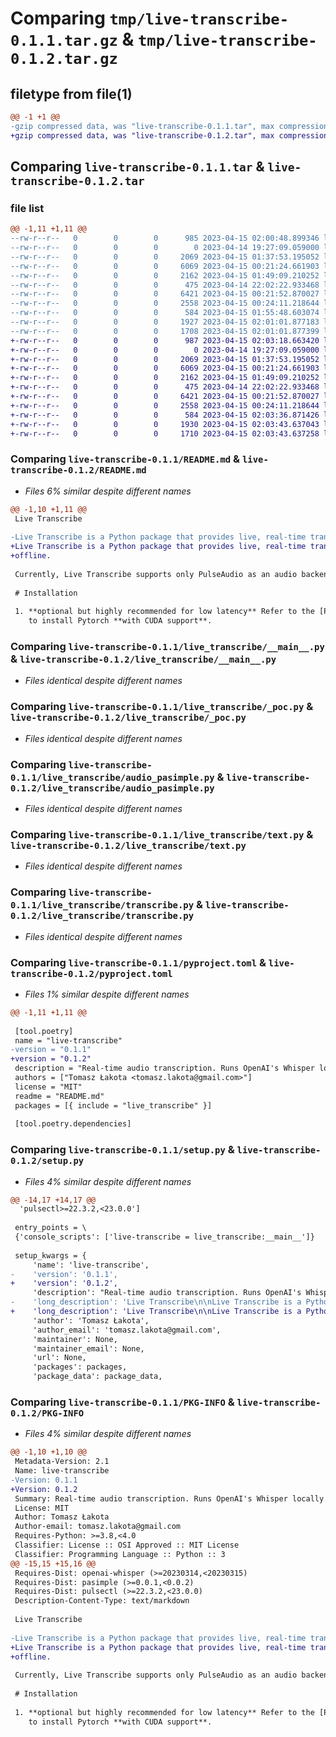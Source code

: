 # Comparing `tmp/live-transcribe-0.1.1.tar.gz` & `tmp/live-transcribe-0.1.2.tar.gz`

## filetype from file(1)

```diff
@@ -1 +1 @@
-gzip compressed data, was "live-transcribe-0.1.1.tar", max compression
+gzip compressed data, was "live-transcribe-0.1.2.tar", max compression
```

## Comparing `live-transcribe-0.1.1.tar` & `live-transcribe-0.1.2.tar`

### file list

```diff
@@ -1,11 +1,11 @@
--rw-r--r--   0        0        0      985 2023-04-15 02:00:48.899346 live-transcribe-0.1.1/README.md
--rw-r--r--   0        0        0        0 2023-04-14 19:27:09.059000 live-transcribe-0.1.1/live_transcribe/__init__.py
--rw-r--r--   0        0        0     2069 2023-04-15 01:37:53.195052 live-transcribe-0.1.1/live_transcribe/__main__.py
--rw-r--r--   0        0        0     6069 2023-04-15 00:21:24.661903 live-transcribe-0.1.1/live_transcribe/_poc.py
--rw-r--r--   0        0        0     2162 2023-04-15 01:49:09.210252 live-transcribe-0.1.1/live_transcribe/audio_pasimple.py
--rw-r--r--   0        0        0      475 2023-04-14 22:02:22.933468 live-transcribe-0.1.1/live_transcribe/qt.py
--rw-r--r--   0        0        0     6421 2023-04-15 00:21:52.870027 live-transcribe-0.1.1/live_transcribe/text.py
--rw-r--r--   0        0        0     2558 2023-04-15 00:24:11.218644 live-transcribe-0.1.1/live_transcribe/transcribe.py
--rw-r--r--   0        0        0      584 2023-04-15 01:55:48.603074 live-transcribe-0.1.1/pyproject.toml
--rw-r--r--   0        0        0     1927 2023-04-15 02:01:01.877183 live-transcribe-0.1.1/setup.py
--rw-r--r--   0        0        0     1708 2023-04-15 02:01:01.877399 live-transcribe-0.1.1/PKG-INFO
+-rw-r--r--   0        0        0      987 2023-04-15 02:03:18.663420 live-transcribe-0.1.2/README.md
+-rw-r--r--   0        0        0        0 2023-04-14 19:27:09.059000 live-transcribe-0.1.2/live_transcribe/__init__.py
+-rw-r--r--   0        0        0     2069 2023-04-15 01:37:53.195052 live-transcribe-0.1.2/live_transcribe/__main__.py
+-rw-r--r--   0        0        0     6069 2023-04-15 00:21:24.661903 live-transcribe-0.1.2/live_transcribe/_poc.py
+-rw-r--r--   0        0        0     2162 2023-04-15 01:49:09.210252 live-transcribe-0.1.2/live_transcribe/audio_pasimple.py
+-rw-r--r--   0        0        0      475 2023-04-14 22:02:22.933468 live-transcribe-0.1.2/live_transcribe/qt.py
+-rw-r--r--   0        0        0     6421 2023-04-15 00:21:52.870027 live-transcribe-0.1.2/live_transcribe/text.py
+-rw-r--r--   0        0        0     2558 2023-04-15 00:24:11.218644 live-transcribe-0.1.2/live_transcribe/transcribe.py
+-rw-r--r--   0        0        0      584 2023-04-15 02:03:36.871426 live-transcribe-0.1.2/pyproject.toml
+-rw-r--r--   0        0        0     1930 2023-04-15 02:03:43.637043 live-transcribe-0.1.2/setup.py
+-rw-r--r--   0        0        0     1710 2023-04-15 02:03:43.637258 live-transcribe-0.1.2/PKG-INFO
```

### Comparing `live-transcribe-0.1.1/README.md` & `live-transcribe-0.1.2/README.md`

 * *Files 6% similar despite different names*

```diff
@@ -1,10 +1,11 @@
 Live Transcribe
 
-Live Transcribe is a Python package that provides live, real-time transcription of audio based on OpenAI's Whisper API.
+Live Transcribe is a Python package that provides live, real-time transcription based on OpenAI's Whisper. Works
+offline.
 
 Currently, Live Transcribe supports only PulseAudio as an audio backend.
 
 # Installation
 
 1. **optional but highly recommended for low latency** Refer to the [Pytorch documentation guide](https://pytorch.org/)
    to install Pytorch **with CUDA support**.
```

### Comparing `live-transcribe-0.1.1/live_transcribe/__main__.py` & `live-transcribe-0.1.2/live_transcribe/__main__.py`

 * *Files identical despite different names*

### Comparing `live-transcribe-0.1.1/live_transcribe/_poc.py` & `live-transcribe-0.1.2/live_transcribe/_poc.py`

 * *Files identical despite different names*

### Comparing `live-transcribe-0.1.1/live_transcribe/audio_pasimple.py` & `live-transcribe-0.1.2/live_transcribe/audio_pasimple.py`

 * *Files identical despite different names*

### Comparing `live-transcribe-0.1.1/live_transcribe/text.py` & `live-transcribe-0.1.2/live_transcribe/text.py`

 * *Files identical despite different names*

### Comparing `live-transcribe-0.1.1/live_transcribe/transcribe.py` & `live-transcribe-0.1.2/live_transcribe/transcribe.py`

 * *Files identical despite different names*

### Comparing `live-transcribe-0.1.1/pyproject.toml` & `live-transcribe-0.1.2/pyproject.toml`

 * *Files 1% similar despite different names*

```diff
@@ -1,11 +1,11 @@
 
 [tool.poetry]
 name = "live-transcribe"
-version = "0.1.1"
+version = "0.1.2"
 description = "Real-time audio transcription. Runs OpenAI's Whisper locally."
 authors = ["Tomasz Łakota <tomasz.lakota@gmail.com>"]
 license = "MIT"
 readme = "README.md"
 packages = [{ include = "live_transcribe" }]
 
 [tool.poetry.dependencies]
```

### Comparing `live-transcribe-0.1.1/setup.py` & `live-transcribe-0.1.2/setup.py`

 * *Files 4% similar despite different names*

```diff
@@ -14,17 +14,17 @@
  'pulsectl>=22.3.2,<23.0.0']
 
 entry_points = \
 {'console_scripts': ['live-transcribe = live_transcribe:__main__']}
 
 setup_kwargs = {
     'name': 'live-transcribe',
-    'version': '0.1.1',
+    'version': '0.1.2',
     'description': "Real-time audio transcription. Runs OpenAI's Whisper locally.",
-    'long_description': 'Live Transcribe\n\nLive Transcribe is a Python package that provides live, real-time transcription of audio based on OpenAI\'s Whisper API.\n\nCurrently, Live Transcribe supports only PulseAudio as an audio backend.\n\n# Installation\n\n1. **optional but highly recommended for low latency** Refer to the [Pytorch documentation guide](https://pytorch.org/)\n   to install Pytorch **with CUDA support**.\n1. `pip install live-transcribe`\n\n# Usage\n\nJust run:\n\n    python -m live_transcribe\n\nor\n\n    live_transcribe\n\nIf you want to transcribe from another audio device, than the default, use the `--device` option, e.g.:\n\n    live_transcribe --list-devices\n    live_transcribe --device "alsa_input.usb-046d_HD_Pro_Webcam_C920_8C0B5B0F-02.analog-stereo\n\nOn the first usage, the OpenAI\'s Whisper model will be downloaded and cached.\n\nSee `live_transcribe --help` for options.\n\n# Dependencies\n\nLive Transcribe has the following dependencies:\n\n    Python 3.8 or higher\n    OpenAI-Whisper\n    PulseAudio\n',
+    'long_description': 'Live Transcribe\n\nLive Transcribe is a Python package that provides live, real-time transcription based on OpenAI\'s Whisper. Works\noffline.\n\nCurrently, Live Transcribe supports only PulseAudio as an audio backend.\n\n# Installation\n\n1. **optional but highly recommended for low latency** Refer to the [Pytorch documentation guide](https://pytorch.org/)\n   to install Pytorch **with CUDA support**.\n1. `pip install live-transcribe`\n\n# Usage\n\nJust run:\n\n    python -m live_transcribe\n\nor\n\n    live_transcribe\n\nIf you want to transcribe from another audio device, than the default, use the `--device` option, e.g.:\n\n    live_transcribe --list-devices\n    live_transcribe --device "alsa_input.usb-046d_HD_Pro_Webcam_C920_8C0B5B0F-02.analog-stereo\n\nOn the first usage, the OpenAI\'s Whisper model will be downloaded and cached.\n\nSee `live_transcribe --help` for options.\n\n# Dependencies\n\nLive Transcribe has the following dependencies:\n\n    Python 3.8 or higher\n    OpenAI-Whisper\n    PulseAudio\n',
     'author': 'Tomasz Łakota',
     'author_email': 'tomasz.lakota@gmail.com',
     'maintainer': None,
     'maintainer_email': None,
     'url': None,
     'packages': packages,
     'package_data': package_data,
```

### Comparing `live-transcribe-0.1.1/PKG-INFO` & `live-transcribe-0.1.2/PKG-INFO`

 * *Files 4% similar despite different names*

```diff
@@ -1,10 +1,10 @@
 Metadata-Version: 2.1
 Name: live-transcribe
-Version: 0.1.1
+Version: 0.1.2
 Summary: Real-time audio transcription. Runs OpenAI's Whisper locally.
 License: MIT
 Author: Tomasz Łakota
 Author-email: tomasz.lakota@gmail.com
 Requires-Python: >=3.8,<4.0
 Classifier: License :: OSI Approved :: MIT License
 Classifier: Programming Language :: Python :: 3
@@ -15,15 +15,16 @@
 Requires-Dist: openai-whisper (>=20230314,<20230315)
 Requires-Dist: pasimple (>=0.0.1,<0.0.2)
 Requires-Dist: pulsectl (>=22.3.2,<23.0.0)
 Description-Content-Type: text/markdown
 
 Live Transcribe
 
-Live Transcribe is a Python package that provides live, real-time transcription of audio based on OpenAI's Whisper API.
+Live Transcribe is a Python package that provides live, real-time transcription based on OpenAI's Whisper. Works
+offline.
 
 Currently, Live Transcribe supports only PulseAudio as an audio backend.
 
 # Installation
 
 1. **optional but highly recommended for low latency** Refer to the [Pytorch documentation guide](https://pytorch.org/)
    to install Pytorch **with CUDA support**.
```


